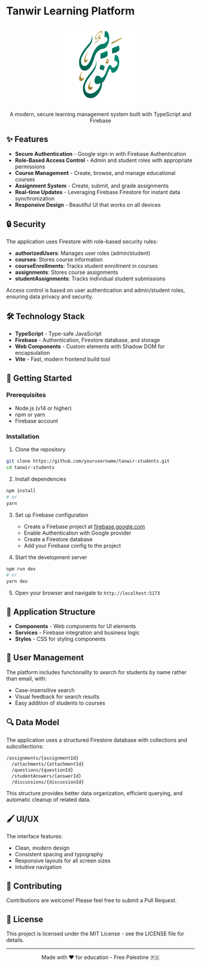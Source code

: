 # Tanwir Learning Platform

<p align="center">
  <img src="/public/logo.webp" alt="Tanwir Learning Platform Logo" width="200">
</p>

<p align="center">
  A modern, secure learning management system built with TypeScript and Firebase
</p>

## ✨ Features

- **Secure Authentication** - Google sign-in with Firebase Authentication
- **Role-Based Access Control** - Admin and student roles with appropriate permissions
- **Course Management** - Create, browse, and manage educational courses
- **Assignment System** - Create, submit, and grade assignments
- **Real-time Updates** - Leveraging Firebase Firestore for instant data synchronization
- **Responsive Design** - Beautiful UI that works on all devices

## 🔒 Security

The application uses Firestore with role-based security rules:

- **authorizedUsers**: Manages user roles (admin/student)
- **courses**: Stores course information
- **courseEnrollments**: Tracks student enrollment in courses
- **assignments**: Stores course assignments
- **studentAssignments**: Tracks individual student submissions

Access control is based on user authentication and admin/student roles, ensuring data privacy and security.

## 🛠️ Technology Stack

- **TypeScript** - Type-safe JavaScript
- **Firebase** - Authentication, Firestore database, and storage
- **Web Components** - Custom elements with Shadow DOM for encapsulation
- **Vite** - Fast, modern frontend build tool

## 🚀 Getting Started

### Prerequisites

- Node.js (v14 or higher)
- npm or yarn
- Firebase account

### Installation

1. Clone the repository

```bash
git clone https://github.com/yourusername/tanwir-students.git
cd tanwir-students
```

2. Install dependencies

```bash
npm install
# or
yarn
```

3. Set up Firebase configuration

   - Create a Firebase project at [firebase.google.com](https://firebase.google.com)
   - Enable Authentication with Google provider
   - Create a Firestore database
   - Add your Firebase config to the project

4. Start the development server

```bash
npm run dev
# or
yarn dev
```

5. Open your browser and navigate to `http://localhost:5173`

## 📱 Application Structure

- **Components** - Web components for UI elements
- **Services** - Firebase integration and business logic
- **Styles** - CSS for styling components

## 👥 User Management

The platform includes functionality to search for students by name rather than email, with:

- Case-insensitive search
- Visual feedback for search results
- Easy addition of students to courses

## 🔍 Data Model

The application uses a structured Firestore database with collections and subcollections:

```
/assignments/{assignmentId}
  /attachments/{attachmentId}
  /questions/{questionId}
  /studentAnswers/{answerId}
  /discussions/{discussionId}
```

This structure provides better data organization, efficient querying, and automatic cleanup of related data.

## 🖌️ UI/UX

The interface features:

- Clean, modern design
- Consistent spacing and typography
- Responsive layouts for all screen sizes
- Intuitive navigation

## 🤝 Contributing

Contributions are welcome! Please feel free to submit a Pull Request.

## 📄 License

This project is licensed under the MIT License - see the LICENSE file for details.

---

<p align="center">
  Made with ❤️ for education -  Free Palestine 🇵🇸
</p>
